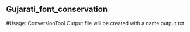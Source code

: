 ## Gujarati_font_conservation
#Usage: ConversionTool <inputfile>
Output file will be created with a name output.txt
